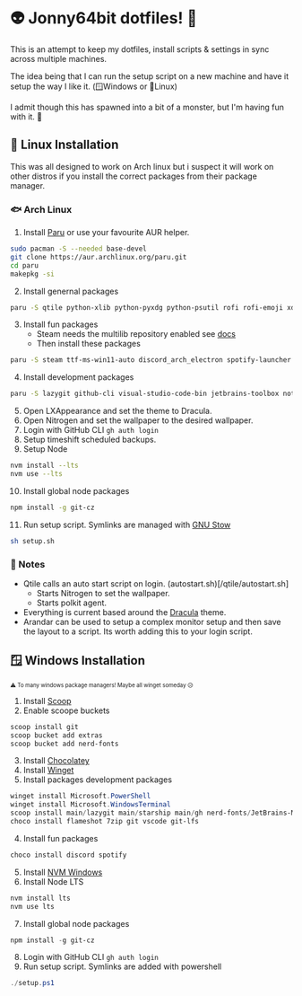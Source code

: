 # 👽 Jonny64bit dotfiles! 🍰

This is an attempt to keep my dotfiles, install scripts & settings in sync across multiple machines.

The idea being that I can run the setup script on a new machine and have it setup the way I like it. (🪟Windows or 🐧Linux)

I admit though this has spawned into a bit of a monster, but I'm having fun with it. 🤖

## 🐧 Linux Installation

This was all designed to work on Arch linux but i suspect it will work on other distros if you install the correct packages from their package manager.

### 🐟 Arch Linux

1. Install [Paru](https://github.com/Morganamilo/paru) or use your favourite AUR helper.
```bash
sudo pacman -S --needed base-devel
git clone https://aur.archlinux.org/paru.git
cd paru
makepkg -si
```
2. Install genernal packages
```bash
paru -S qtile python-xlib python-pyxdg python-psutil rofi rofi-emoji xdotool alacritty flameshot nitrogen polkit-gnome ttf-jetbrains-mono-nerd stow fish arandr dracula-gtk-theme starship firefox git lxappearance neofetch p7zip thunar timeshift cronie dunst volctl playerctl picom xclip
```
3. Install fun packages
    - Steam needs the multilib repository enabled see [docs](https://wiki.archlinux.org/title/Official_repositories#multilib)
    - Then install these packages
```bash
paru -S steam ttf-ms-win11-auto discord_arch_electron spotify-launcher
```
4. Install development packages
```bash
paru -S lazygit github-cli visual-studio-code-bin jetbrains-toolbox notion-app nvm git-lfs
```
5. Open LXAppearance and set the theme to Dracula.
6. Open Nitrogen and set the wallpaper to the desired wallpaper.
7. Login with GitHub CLI `gh auth login`
8. Setup timeshift scheduled backups.
9. Setup Node
```bash
nvm install --lts
nvm use --lts
```
10. Install global node packages
```bash
npm install -g git-cz
```
11. Run setup script. Symlinks are managed with [GNU Stow](https://www.gnu.org/software/stow/)
```bash
sh setup.sh
```

### 📓 Notes
 
- Qtile calls an auto start script on login. (autostart.sh)[/qtile/autostart.sh]
    - Starts Nitrogen to set the wallpaper.
    - Starts polkit agent.
- Everything is current based around the [Dracula](https://draculatheme.com/) theme.
- Arandar can be used to setup a complex monitor setup and then save the layout to a script. Its worth adding this to your login script.

## 🪟 Windows Installation

<sub><sup>⚠️ To many windows package managers! Maybe all winget someday 😥</sup></sub>

1. Install [Scoop](https://scoop.sh/)
2. Enable scoope buckets
```powershell
scoop install git
scoop bucket add extras
scoop bucket add nerd-fonts
```
3. Install [Chocolatey](https://chocolatey.org/install#individual)
4. Install [Winget](https://apps.microsoft.com/store/detail/app-installer/9NBLGGH4NNS1?hl=en-gb&gl=gb&rtc=1)
4. Install packages development packages
```powershell
winget install Microsoft.PowerShell
winget install Microsoft.WindowsTerminal
scoop install main/lazygit main/starship main/gh nerd-fonts/JetBrains-Mono extras/jetbrains-toolbox main/gcc main/neovim extras/alacritty main/ripgrep main/fd
choco install flameshot 7zip git vscode git-lfs
```
4. Install fun packages
```powershell
choco install discord spotify
```
5. Install [NVM Windows](https://github.com/coreybutler/nvm-windows)
6. Install Node LTS
```powershell
nvm install lts
nvm use lts
```
7. Install global node packages
```powershell
npm install -g git-cz
```
8. Login with GitHub CLI `gh auth login`
9. Run setup script. Symlinks are added with powershell
```powershell
./setup.ps1
```